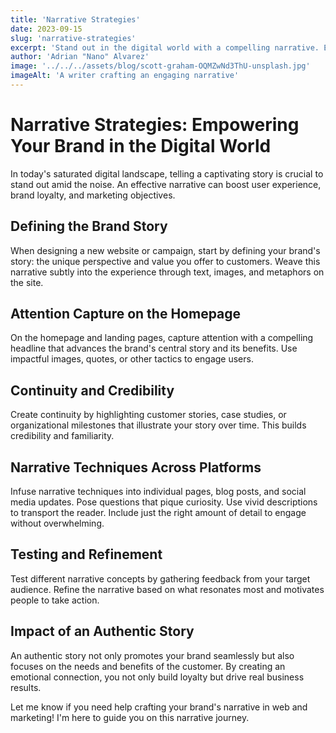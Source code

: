 ```yaml
---
title: 'Narrative Strategies'
date: 2023-09-15
slug: 'narrative-strategies'
excerpt: 'Stand out in the digital world with a compelling narrative. Enhance user experience, brand loyalty, and marketing goals.'
author: 'Adrian "Nano" Alvarez'
image: '../../../assets/blog/scott-graham-OQMZwNd3ThU-unsplash.jpg'
imageAlt: 'A writer crafting an engaging narrative'
---
```


# Narrative Strategies: Empowering Your Brand in the Digital World

In today's saturated digital landscape, telling a captivating story is crucial to stand out amid the noise. An effective narrative can boost user experience, brand loyalty, and marketing objectives.

## Defining the Brand Story

When designing a new website or campaign, start by defining your brand's story: the unique perspective and value you offer to customers. Weave this narrative subtly into the experience through text, images, and metaphors on the site.

## Attention Capture on the Homepage

On the homepage and landing pages, capture attention with a compelling headline that advances the brand's central story and its benefits. Use impactful images, quotes, or other tactics to engage users.

## Continuity and Credibility

Create continuity by highlighting customer stories, case studies, or organizational milestones that illustrate your story over time. This builds credibility and familiarity.

## Narrative Techniques Across Platforms

Infuse narrative techniques into individual pages, blog posts, and social media updates. Pose questions that pique curiosity. Use vivid descriptions to transport the reader. Include just the right amount of detail to engage without overwhelming.

## Testing and Refinement

Test different narrative concepts by gathering feedback from your target audience. Refine the narrative based on what resonates most and motivates people to take action.

## Impact of an Authentic Story

An authentic story not only promotes your brand seamlessly but also focuses on the needs and benefits of the customer. By creating an emotional connection, you not only build loyalty but drive real business results.

Let me know if you need help crafting your brand's narrative in web and marketing! I'm here to guide you on this narrative journey.
